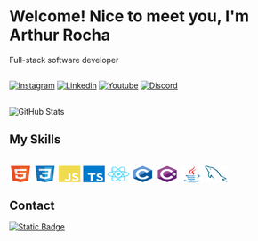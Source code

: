 # Welcome! Nice to meet you, I'm Arthur Rocha

Full-stack software developer

##

[![Instagram](https://img.shields.io/badge/Instagram-E4405F?style=for-the-badge&logo=instagram&logoColor=white)](https://www.instagram.com/arthurrochx/)
[![Linkedin](https://img.shields.io/badge/LinkedIn-0077B5?style=for-the-badge&logo=linkedin&logoColor=white)](https://www.linkedin.com/in/arthurrochaa/)
[![Youtube](https://img.shields.io/badge/YouTube-FF0000?style=for-the-badge&logo=youtube&logoColor=white)](https://www.youtube.com/@arthurrochx)
[![Discord](https://img.shields.io/badge/Discord-7289DA?style=for-the-badge&logo=discord&logoColor=white)](https://discord.gg/vKRe6BEU2E)

##
![GitHub Stats](https://github-readme-stats.vercel.app/api?username=arthurrochx&show_icons=true&theme=transparent)


## My Skills

<div style="display: inline_block"><br>
  <img align="center" alt="arthur-HTML" height="30" width="40" src="https://raw.githubusercontent.com/devicons/devicon/master/icons/html5/html5-original.svg">
  <img align="center" alt="arthur-CSS" height="30" width="40" src="https://raw.githubusercontent.com/devicons/devicon/master/icons/css3/css3-original.svg">
  <img align="center" alt="arthur-Js" height="30" width="40" src="https://raw.githubusercontent.com/devicons/devicon/master/icons/javascript/javascript-plain.svg">
  <img align="center" alt="arthur-Ts" height="30" width="40" src="https://raw.githubusercontent.com/devicons/devicon/master/icons/typescript/typescript-plain.svg">
  <img align="center" alt="arthur-React" height="30" width="40" src="https://raw.githubusercontent.com/devicons/devicon/master/icons/react/react-original.svg">
  <img align="center" alt="arthur-C" height="30" width="40" src="https://raw.githubusercontent.com/devicons/devicon/master/icons/c/c-original.svg">
  <img align="center" alt="arthur-CSharp" height="30" width="40" src="https://raw.githubusercontent.com/devicons/devicon/master/icons/csharp/csharp-original.svg">
  <img align="center" alt="arthur-Java" height="30" width="40" src="https://raw.githubusercontent.com/devicons/devicon/master/icons/java/java-original.svg">
  <img align="center" alt="arthur-mysql" height="30" width="40" src="https://raw.githubusercontent.com/devicons/devicon/master/icons/mysql/mysql-original.svg">
</div>

##
    
## Contact

<div>
  <a href = "mailto:arthurrochadeveloper@gmail.com"><img alt="Static Badge" src="https://img.shields.io/badge/Gmail-D14836?style=for-the-badge&logo=gmail&logoColor=white" target="_blank"></a>
</div>
